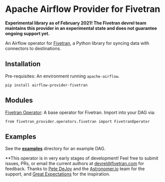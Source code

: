 # Apache Airflow Provider for Fivetran

**Experimental library as of February 2021! The Fivetran devrel team maintains this provider in an experimental state and does not guarantee ongoing support yet.**

An Airflow operator for [Fivetran](fivetran.com), a Python library for syncing data with connectors to destinations.

## Installation

Pre-requisites: An environment running `apache-airflow`.

```
pip install airflow-provider-fivetran
```


## Modules

[Fivetran Operator](./fivetran_provider/operators/fivetran.py): A base operator for Fivetran. Import into your DAG via: 

```
from fivetran_provider.operators.fivetran import FivetranOperator
```

## Examples

See the [**examples**](./fivetran_provider/examples) directory for an example DAG.

**This operator is in very early stages of development! Feel free to submit issues, PRs, or email the current authors at [devrel@fivetran.com](mailto:devrel@fivetran.com) for feedback. Thanks to [Pete DeJoy](https://github.com/petedejoy) and the [Astronomer.io](https://www.astronomer.io/) team for the support, and [Great Expectations](https://github.com/great-expectations/airflow-provider-great-expectations) for the inspiration.
